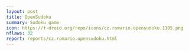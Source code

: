 ```yaml
---
layout: post
title: OpenSudoku
summary: Sudoku game
icon: https://f-droid.org/repo/icons/cz.romario.opensudoku.1105.png
nflaws: 32
report: reports/cz.romario.opensudoku.html
---
```

